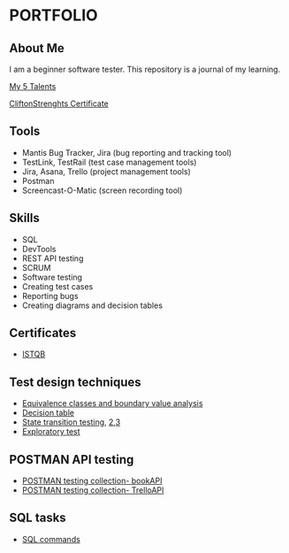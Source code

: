 # PORTFOLIO
## About Me

I am a beginner software tester. This repository is a journal of my learning.

[My 5 Talents](https://github.com/UniqueKate/images/blob/main/5MajorTalents.jpg)

[CliftonStrenghts Certificate](https://drive.google.com/file/d/16zvvxx6THE3C9JzVjQhCij8hzkQRrZYc/view?usp=sharing) 


## Tools
* Mantis Bug Tracker, Jira (bug reporting and tracking tool)
* TestLink, TestRail (test case management tools)
* Jira, Asana, Trello (project management tools)
* Postman
* Screencast-O-Matic (screen recording tool)
## Skills
* SQL
* DevTools
* REST API testing
* SCRUM
* Software testing
* Creating test cases
* Reporting bugs
* Creating diagrams and decision tables
## Certificates
* [ISTQB](https://drive.google.com/file/d/1v_meDghe31XnDqUvZpM-NM_2ztm5H8MU/view?usp=sharing)
## Test design techniques
* [Equivalence classes and boundary value analysis](https://docs.google.com/document/d/1lzBN4Hsr0aBiAxY1ucDZWvqwq50Xe-yzqO1iQP07Qek/edit?usp=sharing)
* [Decision table](https://docs.google.com/spreadsheets/d/1kG-FGHy-C9618nT_DatCsRNL5CB28IkQX0S3a16R0WY/edit?usp=sharing)
* [State transition testing](https://drive.google.com/file/d/1Wxqg8qgT2glaJQBN5izbKRViHQD-fdhH/view?usp=sharing), [2](https://drive.google.com/file/d/1jSJOQyomPxGu4EjmD9U-eXTN95LL-qXV/view?usp=sharing),[3](https://drive.google.com/file/d/1kgqYLXsdU3oXBuZU3-z1tNKHZDjN9sq5/view?usp=sharing)
* [Exploratory test](https://docs.google.com/spreadsheets/d/1GK3w8Qfkx6l65LcoIDvrmqZuPgp5jl4Ya3E2aGmaq1U/edit?usp=sharing)

## POSTMAN API testing 
* [POSTMAN testing collection- bookAPI](https://github.com/UniqueKate/bookAPIcollection/blob/main/zdtestpol98.postman_test_run.json)
* [POSTMAN testing collection- TrelloAPI](https://github.com/UniqueKate/TrelloAPIcollection/blob/main/TrelloAPI.postman_test_run.json)

## SQL tasks
* [SQL commands](https://docs.google.com/document/d/1NBUINM707V0oHaVQwde7Ecj37KqBbb5nABOqJoiVb3w/edit?usp=sharing)




